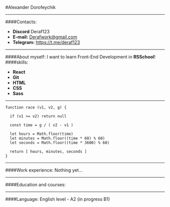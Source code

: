 
#Alexander Dorofeychik
********* 
####Contacts:
* **Discord**  Deraf123 
* **E-mail:**  Derafwork@gmail.com
* **Telegram:**  https://t.me/deraf123
********* 
####About myself:
I want to learn Front-End Development in **RSSchool**!
####skills:
* **React**  
* **Git**  
* **HTML**  
* **CSS**  
* **Sass**  
********* 
```
function race (v1, v2, g) {

  if (v1 >= v2) return null

  const time = g / ( v2 - v1 )

  let hours = Math.floor(time)
  let minutes = Math.floor((time * 60) % 60)
  let seconds = Math.floor((time * 3600) % 60)

  return [ hours, minutes, seconds ]
}
``` 
********* 
####Work experience:
Nothing yet…
********* 
####Education and courses:
********* 
####Language:
English level - A2 (in progress B1)

